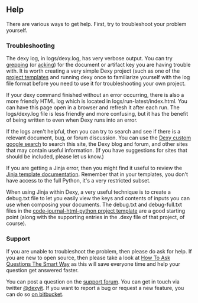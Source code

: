 ## Help

There are various ways to get help. First, try to troubleshoot your problem yourself.

### Troubleshooting

The dexy log, in logs/dexy.log, has very verbose output. You can try [grepping](http://en.wikipedia.org/wiki/Grep) (or [acking](http://betterthangrep.com/)) for the document or artifact key you are having trouble with. It is worth creating a very simple Dexy project (such as one of the [project templates](https://bitbucket.org/ananelson/dexy-templates/src) and running dexy once to familiarize yourself with the log file format before you need to use it for troubleshooting your own project.

If your dexy command finished without an error occurring, there is also a more friendly HTML log which is located in logs/run-latest/index.html. You can have this page open in a browser and refresh it after each run. The logs/dexy.log file is less friendly and more confusing, but it has the benefit of being written to even when Dexy runs into an error.

If the logs aren't helpful, then you can try to search and see if there is a relevant document, bug, or forum discussion. You can use the [Dexy custom google search](http://dexy.it/search) to search this site, the Dexy blog and forum, and other sites that may contain useful information. (If you have suggestions for sites that should be included, please let us know.)

If you are getting a Jinja error, then you might find it useful to review the [Jinja template documentation](http://jinja.pocoo.org/docs/templates/). Remember that in your templates, you don't have access to the full Python, it's a very restricted subset.

When using Jinja within Dexy, a very useful technique is to create a debug.txt file to let you easily view the keys and contents of inputs you can use when composing your documents. The debug.txt and debug-full.txt files in the [code-journal-html-python project template](https://bitbucket.org/ananelson/dexy-templates/src/tip/code-journal-html-python/) are a good starting point (along with the supporting entries in the .dexy file of that project, of course).

### Support

If you are unable to troubleshoot the problem, then please do ask for help. If you are new to open source, then please take a look at [How To Ask Questions The Smart Way](http://www.catb.org/~esr/faqs/smart-questions.html) as this will save everyone time and help your question get answered faster.

You can post a question on the [support forum](http://discuss.dexy.it/). You can get in touch via twitter [@dexyit](http://twitter.com/dexyit). If you want to report a bug or request a new feature, you can do so [on bitbucket](https://bitbucket.org/ananelson/dexy/issues?status=new&status=open).


